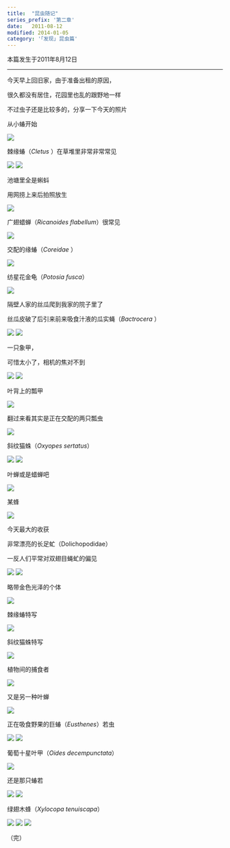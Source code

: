 ```yaml
---
title:  "昆虫随记"
series_prefix: '第二章'
date:   2011-08-12
modified: 2014-01-05
category: '｢发现｣ 昆虫篇'
---
```

本篇发生于2011年8月12日

---

今天早上回旧家，由于准备出租的原因，

很久都没有居住，花园里也乱的跟野地一样

不过虫子还是比较多的，分享一下今天的照片

从小蝽开始

<img class='disc' src='https://i.postimg.cc/y82gzFvS/1.jpg'>

棘缘蝽（<i>Cletus </i>）在草堆里非常非常常见

<img class='disc' src='https://i.postimg.cc/SxYRVnkQ/2.jpg'>

<img class='disc' src='https://i.postimg.cc/6QR76ymb/3.jpg'>

池塘里全是蝌蚪

用网捞上来后拍照放生

<img class='disc' src='https://i.postimg.cc/kGMDywXL/4.jpg'>

广翅蜡蝉（<i>Ricanoides flabellum</i>）很常见

<img class='disc' src='https://i.postimg.cc/NMcKKQhs/5.jpg'>

交配的缘蝽（<i>Coreidae </i>）

<img class='disc' src='https://i.postimg.cc/nczCjdWD/6.jpg'>

纺星花金龟（<i>Potosia fusca</i>）

<img class='disc' src='https://i.postimg.cc/267Vvgm4/7.jpg'>

隔壁人家的丝瓜爬到我家的院子里了

丝瓜皮破了后引来前来吸食汁液的瓜实蝇（<i>Bactrocera </i>）

<img class='disc' src='https://i.postimg.cc/9FnzGd3N/8.jpg'>

<img class='disc' src='https://i.postimg.cc/fb4LPMRc/9.jpg'>

一只象甲，

可惜太小了，相机的焦对不到

<img class='disc' src='https://i.postimg.cc/FzPzCcYz/10.jpg'>

<img class='disc' src='https://i.postimg.cc/xjgXdr6Q/11.jpg'>

叶背上的瓢甲

<img class='disc' src='https://i.postimg.cc/VNj6Q2J3/12.jpg'>

翻过来看其实是正在交配的两只瓢虫

<img class='disc' src='https://i.postimg.cc/26r5zTv3/13.jpg'>

斜纹猫蛛（<i>Oxyopes sertatus</i>）

<img class='disc' src='https://i.postimg.cc/cHhL6YMh/14.jpg'>

<img class='disc' src='https://i.postimg.cc/RVNZVW31/15.jpg'>

叶蝉或是蜡蝉吧

<img class='disc' src='https://i.postimg.cc/y6fNHmNY/16.jpg'>

某蜂

<img class='disc' src='https://i.postimg.cc/1Xz5FtvQ/17.jpg'>

今天最大的收获

非常漂亮的长足虻（Dolichopodidae）

一反人们平常对双翅目蝇虻的偏见

<img class='disc' src='https://i.postimg.cc/sDqDB3Sk/18.jpg'>

<img class='disc' src='https://i.postimg.cc/Sx9QCHfJ/19.jpg'>

略带金色光泽的个体

<img class='disc' src='https://i.postimg.cc/hv341BY7/20.jpg'>

棘缘蝽特写

<img class='disc' src='https://i.postimg.cc/FRr9tz5L/21.jpg'>

斜纹猫蛛特写

<img class='disc' src='https://i.postimg.cc/mDmTT4B6/22.jpg'>

植物间的捕食者

<img class='disc' src='https://i.postimg.cc/SKpSrVgV/23.jpg'>

又是另一种叶蝉

<img class='disc' src='https://i.postimg.cc/SK7yt854/24.jpg'>

正在吸食野果的巨蝽（<i>Eusthenes</i>）若虫

<img class='disc' src='https://i.postimg.cc/j2Ct51jq/25.jpg'>

<img class='disc' src='https://i.postimg.cc/gkXGb15N/26.jpg'>

葡萄十星叶甲（<i>Oides decempunctata</i>）

<img class='disc' src='https://i.postimg.cc/y6r757fD/27.jpg'>

还是那只蝽若

<img class='disc' src='https://i.postimg.cc/BQr4SMfs/28.jpg'>

<img class='disc' src='https://i.postimg.cc/brM82RGx/29.jpg'>

绿翅木蜂（<i>Xylocopa tenuiscapa</i>）

<img class='disc' src='https://i.postimg.cc/QMb3qD9x/30.jpg'>

<img class='disc' src='https://i.postimg.cc/NjRY5mQX/31.jpg'>

<img class='disc' src='https://i.postimg.cc/LsRSf5sb/32.jpg'>

（完）

